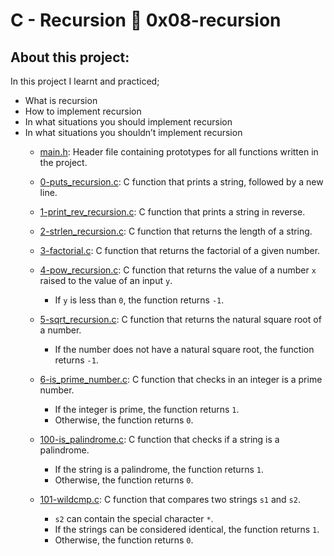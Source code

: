 # C - Recursion :page_with_curl: 0x08-recursion
## About this project:
In this project I learnt and practiced;
- What is recursion
- How to implement recursion
- In what situations you should implement recursion
- In what situations you shouldn’t implement recursion
  * [main.h](./main.h): Header file containing prototypes for all
  functions written in the project.
  * [0-puts_recursion.c](./0-puts_recursion.c): C function that prints a string,
  followed by a new line.

  * [1-print_rev_recursion.c](./1-print_rev_recursion.c): C function that prints
  a string in reverse.

  * [2-strlen_recursion.c](./2-strlen_recursion.c): C function that returns the
  length of a string.

  * [3-factorial.c](./3-factorial.c): C function that returns the factorial of
  a given number.

  * [4-pow_recursion.c](./4-pow_recursion.c): C function that returns the value of
  a number `x` raised to the value of an input `y`.
    * If `y` is less than `0`, the function returns `-1`.

  * [5-sqrt_recursion.c](./5-sqrt_recursion.c): C function that returns the natural square
  root of a number.
    * If the number does not have a natural square root, the function returns `-1`.

  * [6-is_prime_number.c](./6-is_prime_number.c): C function that checks in an
  integer is a prime number.
    * If the integer is prime, the function returns `1`.
    * Otherwise, the function returns `0`.

  * [100-is_palindrome.c](./100-is_palindrome.c): C function that checks if a string is
  a palindrome.
    * If the string is a palindrome, the function returns `1`.
    * Otherwise, the function returns `0`.

  * [101-wildcmp.c](./101-wildcmp.c): C function that compares two strings
  `s1` and `s2`.
    * `s2` can contain the special character `*`.
    * If the strings can be considered identical, the function returns `1`.
    * Otherwise, the function returns `0`.


